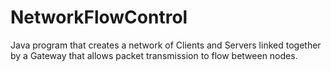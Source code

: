 # NetworkFlowControl
Java program that creates a network of Clients and Servers linked together by a Gateway that allows packet transmission to flow between nodes.
